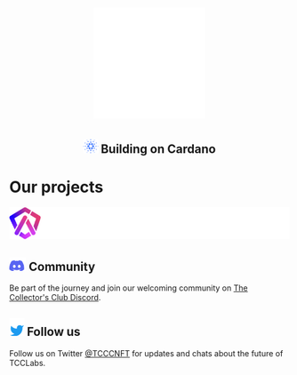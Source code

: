 <h1 align="center"><img src="https://github.com/TCCLabs/branding/blob/main/assets/1_1_tcclabs.png" width="200" height="200"/></h1>
<h2 align="center"><img src="https://raw.githubusercontent.com/cardano-foundation/state-of-the-developer-ecosystem/main/.github/icon.svg" height="25"> Building on Cardano </h2>

# Our projects
<a href="https://tcclabs.github.io/extract/"><img src="https://github.com/TCCLabs/branding/blob/main/assets/1_1_extract2.png"/></a>

## <img src="https://raw.githubusercontent.com/CardanoSolutions/ogmios/master/.github/discord.svg" height="24" /> Community

Be part of the journey and join our welcoming community on [The Collector's Club Discord](https://discord.gg/thecollectorsclub).

## <img src="https://raw.githubusercontent.com/CardanoSolutions/ogmios/master/.github/twitter.svg" height="32" /> Follow us

Follow us on Twitter [@TCCCNFT](https://twitter.com/TCCCNFT) for updates and chats about the future of TCCLabs.
